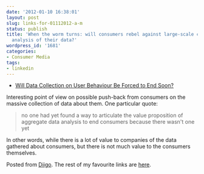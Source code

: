 ```yaml
---
date: '2012-01-10 16:38:01'
layout: post
slug: links-for-01112012-a-m
status: publish
title: 'When the worm turns: will consumers rebel against large-scale collection and
  analysis of their data?'
wordpress_id: '1681'
categories:
- Consumer Media
tags:
- linkedin
---
```



  * [Will Data Collection on User Behaviour Be Forced to End Soon?](http://www.readwriteweb.com/archives/will_data_collection_on_user_behavior_be_forced_to.php?utm_source=pulsenews&utm_medium=referral&utm_campaign=Feed%3A+readwriteweb+%28ReadWriteWeb%29)


Interesting point of view on possible push-back from consumers on the massive collection of data about them.  One particular quote:


> no one had yet found a way to articulate the value proposition of aggregate data analysis to end consumers because there wasn't one yet


In other words, while there is a lot of value to companies of the data gathered about consumers, but there is not much value to the consumers themselves.


Posted from [Diigo](http://www.diigo.com). The rest of my favourite links are [here](http://www.diigo.com/user/eobrain).



